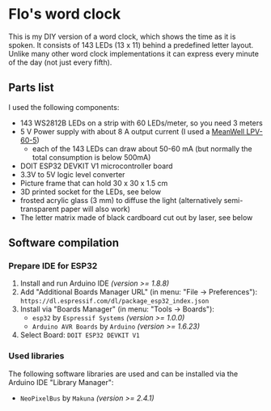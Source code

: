 # Flo's word clock

This is my DIY version of a word clock, which shows the time as it is spoken.
It consists of 143 LEDs (13 x 11) behind a predefined letter layout.
Unlike many other word clock implementations it can express every minute of the day (not just every fifth).


## Parts list

I used the following components:

 - 143 WS2812B LEDs on a strip with 60 LEDs/meter, so you need 3 meters
 - 5 V Power supply with about 8 A output current (I used a [MeanWell LPV-60-5](https://www.meanwell-web.com/en-gb/ac-dc-single-output-led-driver-constant-voltage-cv-lpv--60--5))
   - each of the 143 LEDs can draw about 50-60 mA (but normally the total consumption is below 500mA)
 - DOIT ESP32 DEVKIT V1 microcontroller board
 - 3.3V to 5V logic level converter
 - Picture frame that can hold 30 x 30 x 1.5 cm
 - 3D printed socket for the LEDs, see below
 - frosted acrylic glass (3 mm) to diffuse the light (alternatively semi-transparent paper will also work)
 - The letter matrix made of black cardboard cut out by laser, see below


## Software compilation

### Prepare IDE for ESP32

 1. Install and run Arduino IDE _(version >= 1.8.8)_
 2. Add "Additional Boards Manager URL" (in menu: "File -> Preferences"):  
     `https://dl.espressif.com/dl/package_esp32_index.json`
 3. Install via "Boards Manager" (in menu: "Tools -> Boards"):  
     - `esp32`              by `Espressif Systems` _(version >= 1.0.0)_  
     - `Arduino AVR Boards` by `Arduino`           _(version >= 1.6.23)_
 4. Select Board: `DOIT ESP32 DEVKIT V1`

### Used libraries

The following software libraries are used and can be installed via the Arduino IDE "Library Manager":

 - `NeoPixelBus` by `Makuna` _(version >= 2.4.1)_

